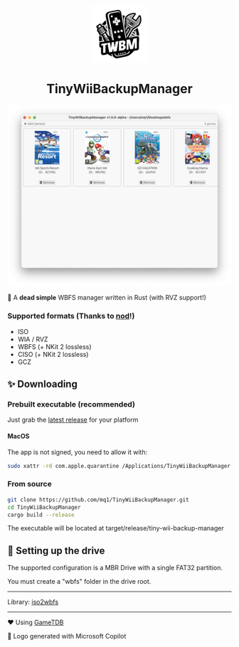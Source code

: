 <p align="center">
    <img alt="logo" width="128" src="logo.png">
    <h1 align="center">TinyWiiBackupManager</h1>
    <img alt="screenshot" src="screenshot.png">
</p>

🔧 A **dead simple** WBFS manager written in Rust (with RVZ support!)

### Supported formats (Thanks to [nod](https://github.com/encounter/nod)!)

- ISO
- WIA / RVZ
- WBFS (+ NKit 2 lossless)
- CISO (+ NKit 2 lossless)
- GCZ

## ✨ Downloading

### Prebuilt executable (recommended)

Just grab the [latest release](https://github.com/mq1/TinyWiiBackupManager/releases/latest) for your platform

#### MacOS

The app is not signed, you need to allow it with:
```sh
sudo xattr -rd com.apple.quarantine /Applications/TinyWiiBackupManager.app
```

### From source

```sh
git clone https://github.com/mq1/TinyWiiBackupManager.git
cd TinyWiiBackupManager
cargo build --release
```

The executable will be located at target/release/tiny-wii-backup-manager

## 💾 Setting up the drive

The supported configuration is a MBR Drive with a single FAT32 partition.

You must create a "wbfs" folder in the drive root.

---

Library: [iso2wbfs](https://github.com/mq1/iso2wbfs)

---

❤️ Using [GameTDB](https://www.gametdb.com/)

🤖 Logo generated with Microsoft Copilot
